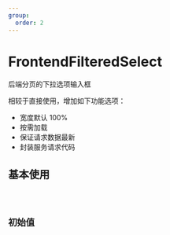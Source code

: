 ```yaml
---
group:
  order: 2
---
```


# FrontendFilteredSelect

后端分页的下拉选项输入框

相较于直接使用，增加如下功能选项：

- 宽度默认 100%
- 按需加载
- 保证请求数据最新
- 封装服务请求代码

## 基本使用

<code src="./demos/basic" />

## 初始值

<code src="./demos/initialList" />
